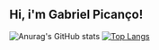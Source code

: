 ## Hi, i'm Gabriel Picanço!
![Anurag's GitHub stats](https://github-readme-stats.vercel.app/api?username=GabrielPicanco&show_icons=true&theme=maroongold)
[![Top Langs](https://github-readme-stats.vercel.app/api/top-langs/?username=GabrielPicanco&layout=donut&theme=maroongold)](https://github.com/GabrielPicanco/github-readme-stats)

